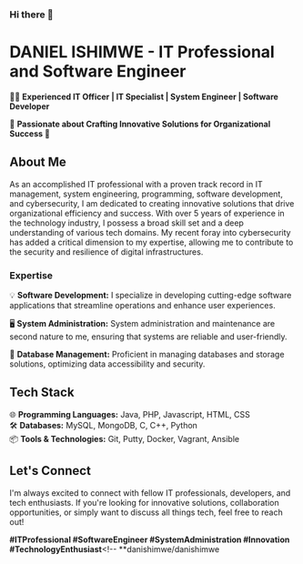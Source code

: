 ### Hi there 👋
# DANIEL ISHIMWE - IT Professional and Software Engineer

👨‍💻 **Experienced IT Officer | IT Specialist | System Engineer | Software Developer**

🌟 **Passionate about Crafting Innovative Solutions for Organizational Success 🚀**

## About Me

As an accomplished IT professional with a proven track record in IT management, system engineering, programming, software development, and cybersecurity, I am dedicated to creating innovative solutions that drive organizational efficiency and success. With over 5 years of experience in the technology industry, I possess a broad skill set and a deep understanding of various tech domains. My recent foray into cybersecurity has added a critical dimension to my expertise, allowing me to contribute to the security and resilience of digital infrastructures.

### Expertise

💡 **Software Development:** I specialize in developing cutting-edge software applications that streamline operations and enhance user experiences.

🖥️ **System Administration:** System administration and maintenance are second nature to me, ensuring that systems are reliable and user-friendly.

🔗 **Database Management:** Proficient in managing databases and storage solutions, optimizing data accessibility and security.

## Tech Stack

🌐 **Programming Languages:** Java, PHP, Javascript, HTML, CSS  
🛠️ **Databases:** MySQL, MongoDB, C, C++, Python  
📦 **Tools & Technologies:** Git, Putty, Docker, Vagrant, Ansible

## Let's Connect

I'm always excited to connect with fellow IT professionals, developers, and tech enthusiasts. If you're looking for innovative solutions, collaboration opportunities, or simply want to discuss all things tech, feel free to reach out!

**#ITProfessional #SoftwareEngineer #SystemAdministration #Innovation #TechnologyEnthusiast**<!--
**danishimwe/danishimwe

